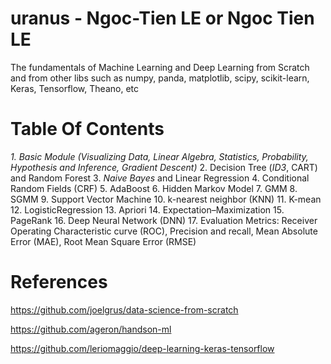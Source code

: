 # uranus - Ngoc-Tien LE or Ngoc Tien LE
The fundamentals of Machine Learning and Deep Learning from Scratch and from other libs such as numpy, panda, matplotlib, scipy, scikit-learn, Keras, Tensorflow, Theano, etc

# Table Of Contents
*1. Basic Module (Visualizing Data, Linear Algebra, Statistics, Probability, Hypothesis and Inference, Gradient Descent)*
2. Decision Tree (*ID3*, CART) and Random Forest
3. *Naive Bayes* and Linear Regression
4. Conditional Random Fields (CRF)
5. AdaBoost
6. Hidden Markov Model
7. GMM
8. SGMM
9. Support Vector Machine
10. k-nearest neighbor (KNN)
11. K-mean
12. LogisticRegression
13. Apriori
14. Expectation–Maximization
15. PageRank
16. Deep Neural Network (DNN)
17. Evaluation Metrics: Receiver Operating Characteristic curve (ROC), Precision and recall, Mean Absolute Error (MAE), Root Mean Square Error (RMSE)

# References
https://github.com/joelgrus/data-science-from-scratch

https://github.com/ageron/handson-ml

https://github.com/leriomaggio/deep-learning-keras-tensorflow
